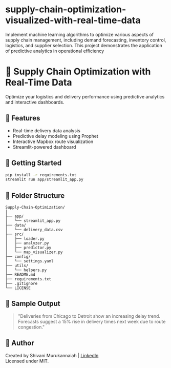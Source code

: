 # supply-chain-optimization-visualized-with-real-time-data
Implement machine learning algorithms to optimize various aspects of supply chain management, including demand forecasting, inventory control, logistics, and supplier selection. This project demonstrates the application of predictive analytics in operational efficiency

# 🚚 Supply Chain Optimization with Real-Time Data

Optimize your logistics and delivery performance using predictive analytics and interactive dashboards.

## 🔧 Features
- Real-time delivery data analysis
- Predictive delay modeling using Prophet
- Interactive Mapbox route visualization
- Streamlit-powered dashboard

## 🚀 Getting Started

```bash
pip install -r requirements.txt
streamlit run app/streamlit_app.py
```

## 📁 Folder Structure

```
Supply-Chain-Optimization/
│
├── app/
│   └── streamlit_app.py
├── data/
│   └── delivery_data.csv
├── src/
│   ├── loader.py
│   ├── analyzer.py
│   ├── predictor.py
│   └── map_visualizer.py
├── config/
│   └── settings.yaml
├── utils/
│   └── helpers.py
├── README.md
├── requirements.txt
├── .gitignore
└── LICENSE
```

## 📸 Sample Output

> "Deliveries from Chicago to Detroit show an increasing delay trend. Forecasts suggest a 15% rise in delivery times next week due to route congestion."

## 🧠 Author

Created by Shivani Murukannaiah | [LinkedIn](https://www.linkedin.com/)  
Licensed under MIT.
